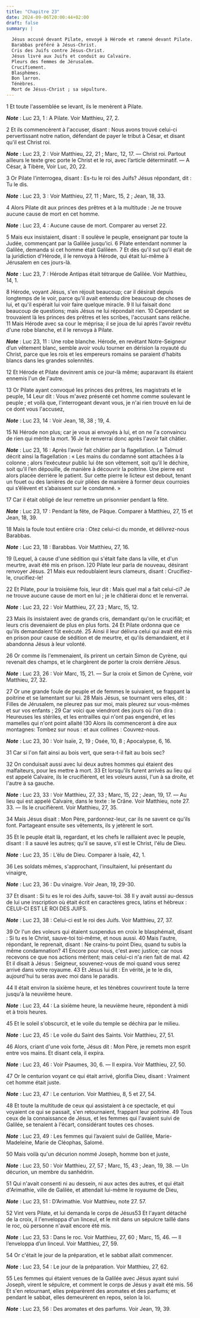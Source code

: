 ```yaml
---
title: "Chapitre 23"
date: 2024-09-06T20:00:44+02:00
draft: false
summary: |
  
  Jésus accusé devant Pilate, envoyé à Hérode et ramené devant Pilate.
  Barabbas préféré à Jésus-Christ.
  Cris des Juifs contre Jésus-Christ.
  Jésus livré aux Juifs et conduit au Calvaire.
  Pleurs des femmes de Jérusalem.
  Crucifiement.
  Blasphèmes.
  Bon larron.
  Ténèbres.
  Mort de Jésus-Christ ; sa sépulture.
---
```



1 Et toute l'assemblée se levant, ils le menèrent à Pilate.

***Note*** :  Luc 23, 1 : A Pilate. Voir Matthieu, 27, 2.

2 Et ils commencèrent à l'accuser, disant : Nous avons trouvé celui-ci pervertissant notre nation, défendant de payer le tribut à César, et disant qu'il est Christ roi.

***Note*** :  Luc 23, 2 : Voir Matthieu, 22, 21 ; Marc, 12, 17. ― Christ roi. Partout ailleurs le texte grec porte le Christ et le roi, avec l’article déterminatif. ― A César, à Tibère, Voir Luc, 20, 22.

3 Or Pilate l'interrogea, disant : Es-tu le roi des Juifs? Jésus répondant, dit : Tu le dis.

***Note*** :  Luc 23, 3 : Voir Matthieu, 27, 11 ; Marc, 15, 2 ; Jean, 18, 33.


4 Alors Pilate dit aux princes des prêtres et à la multitude : Je ne trouve aucune cause de mort en cet homme.

***Note*** :  Luc 23, 4 : Aucune cause de mort. Comparer au verset 22.

5 Mais eux insistaient, disant : Il soulève le peuple, enseignant par toute la Judée, commençant par la Galilée jusqu'ici. 6 Pilate entendant nommer la Galilée, demanda si cet homme était Galiléen. 7 Et dès qu'il sut qu'il était de la juridiction d'Hérode, il le renvoya à Hérode, qui était lui-même à Jérusalem en ces jours-là.

***Note*** :  Luc 23, 7 : Hérode Antipas était tétrarque de Galilée. Voir Matthieu, 14, 1.


8 Hérode, voyant Jésus, s'en réjouit beaucoup; car il désirait depuis longtemps de le voir, parce qu'il avait entendu dire beaucoup de choses de lui, et qu'il espérait lui voir faire quelque miracle. 9 Il lui faisait donc beaucoup de questions; mais Jésus ne lui répondait rien. 10 Cependant se trouvaient là les princes des prêtres et les scribes, l'accusant sans relâche. 11 Mais Hérode avec sa cour le méprisa; il se joua de lui après l'avoir revêtu d'une robe blanche, et il le renvoya à Pilate.

***Note*** :  Luc 23, 11 : Une robe blanche. Hérode, en revêtant Notre-Seigneur d’un vêtement blanc, semble avoir voulu tourner en dérision la royauté du Christ, parce que les rois et les empereurs romains se paraient d’habits blancs dans les grandes solennités.

12 Et Hérode et Pilate devinrent amis ce jour-là même; auparavant ils étaient ennemis l'un de l'autre.


13 Or Pilate ayant convoqué les princes des prêtres, les magistrats et le peuple, 14 Leur dit : Vous m'avez présenté cet homme comme soulevant le peuple ; et voilà que, l'interrogeant devant vous, je n'ai rien trouvé en lui de ce dont vous l'accusez,

***Note*** :  Luc 23, 14 : Voir Jean, 18, 38 ; 19, 4.

15 Ni Hérode non plus; car je vous ai envoyés à lui, et on ne l'a convaincu de rien qui mérite la mort. 16 Je le renverrai donc après l'avoir fait châtier.

***Note*** :  Luc 23, 16 : Après l’avoir fait châtier par la flagellation. Le Talmud décrit ainsi la flagellation : « Les mains du condamné sont attachées à la colonne ; alors l’exécuteur public lui ôte son vêtement, soit qu’il le déchire, soit qu’il l’en dépouille, de manière à découvrir la poitrine. Une pierre est alors placée derrière le patient. Sur cette pierre le licteur est debout, tenant un fouet ou des lanières de cuir pliées de manière à former deux courroies qui s’élèvent et s’abaissent sur le condamné. »


17 Car il était obligé de leur remettre un prisonnier pendant la fête.

***Note*** :  Luc 23, 17 : Pendant la fête, de Pâque. Comparer à Matthieu, 27, 15 et Jean, 18, 39.

18 Mais la foule tout entière cria : Otez celui-ci du monde, et délivrez-nous Barabbas.

***Note*** :  Luc 23, 18 : Barabbas. Voir Matthieu, 27, 16.

19 (Lequel, à cause d'une sédition qui s'était faite dans la ville, et d'un meurtre, avait été mis en prison. )20 Pilate leur parla de nouveau, désirant renvoyer Jésus. 21 Mais eux redoublaient leurs clameurs, disant : Crucifiez-le, crucifiez-le!

22 Et Pilate, pour la troisième fois, leur dit : Mais quel mal a fait celui-ci? Je ne trouve aucune cause de mort en lui ; je le châtierai donc et le renverrai.

***Note*** :  Luc 23, 22 : Voir Matthieu, 27, 23 ; Marc, 15, 12.

23 Mais ils insistaient avec de grands cris, demandant qu'on le crucifiât; et leurs cris devenaient de plus en plus forts. 24 Et Pilate ordonna que ce qu'ils demandaient fût exécuté. 25 Ainsi il leur délivra celui qui avait été mis en prison pour cause de sédition et de meurtre, et qu'ils demandaient, et il abandonna Jésus à leur volonté.


26 Or comme ils l'emmenaient, ils prirent un certain Simon de Cyrène, qui revenait des champs, et le chargèrent de porter la croix derrière Jésus.

***Note*** :  Luc 23, 26 : Voir Marc, 15, 21. ― Sur la croix et Simon de Cyrène, voir Matthieu, 27, 32.

27 Or une grande foule de peuple et de femmes le suivaient, se frappant la poitrine et se lamentant sur lui. 28 Mais Jésus, se tournant vers elles, dit : Filles de Jérusalem, ne pleurez pas sur moi, mais pleurez sur vous-mêmes et sur vos enfants ; 29 Car voici que viendront des jours où l'on dira : Heureuses les stériles, et les entrailles qui n'ont pas engendré, et les mamelles qui n'ont point allaité !30 Alors ils commenceront à dire aux montagnes: Tombez sur nous : et aux collines : Couvrez-nous.

***Note*** :  Luc 23, 30 : Voir Isaïe, 2, 19 ; Osée, 10, 8 ; Apocalypse, 6, 16.

31 Car si l'on fait ainsi au bois vert, que sera-t-il fait au bois sec?


32 On conduisait aussi avec lui deux autres hommes qui étaient des malfaiteurs, pour les mettre à mort. 33 Et lorsqu'ils furent arrivés au lieu qui est appelé Calvaire, ils le crucifièrent, et les voleurs aussi, l'un à sa droite, et l'autre à sa gauche.

***Note*** :  Luc 23, 33 : Voir Matthieu, 27, 33 ; Marc, 15, 22 ; Jean, 19, 17. ― Au lieu qui est appelé Calvaire, dans le texte : le Crâne. Voir Matthieu, note 27. 33. ― Ils le crucifièrent. Voir Matthieu, 27, 35.

34 Mais Jésus disait : Mon Père, pardonnez-leur, car ils ne savent ce qu'ils font. Partageant ensuite ses vêtements, ils y jetèrent le sort.


35 Et le peuple était là, regardant, et les chefs le raillaient avec le peuple, disant : Il a sauvé les autres; qu'il se sauve, s'il est le Christ, l'élu de Dieu.

***Note*** :  Luc 23, 35 : L’élu de Dieu. Comparer à Isaïe, 42, 1.

36 Les soldats mêmes, s'approchant, l'insultaient, lui présentant du vinaigre,

***Note*** :  Luc 23, 36 : Du vinaigre. Voir Jean, 19, 29-30.

37 Et disant : Si tu es le roi des Juifs, sauve-toi. 38 Il y avait aussi au-dessus de lui une inscription où était écrit en caractères grecs, latins et hébreux : CELUI-CI EST LE ROI DES JUIFS.

***Note*** :  Luc 23, 38 : Celui-ci est le roi des Juifs. Voir Matthieu, 27, 37.


39 Or l'un des voleurs qui étaient suspendus en croix le blasphémait, disant : Si tu es le Christ, sauve-toi toi-même, et nous aussi. 40 Mais l'autre, répondant, le reprenait, disant : Ne crains-tu point Dieu, quand tu subis la même condamnation? 41 Encore pour nous, c'est avec justice; car nous recevons ce que nos actions méritent; mais celui-ci n'a rien fait de mal. 42 Et il disait à Jésus : Seigneur, souvenez-vous de moi quand vous serez arrivé dans votre royaume. 43 Et Jésus lui dit : En vérité, je te le dis, aujourd'hui tu seras avec moi dans le paradis.


44 Il était environ la sixième heure, et les ténèbres couvrirent toute la terre jusqu'à la neuvième heure.

***Note*** :  Luc 23, 44 : La sixième heure, la neuvième heure, répondent à midi et à trois heures.

45 Et le soleil s'obscurcit, et le voile du temple se déchira par le milieu.

***Note*** :  Luc 23, 45 : Le voile du Saint des Saints. Voir Matthieu, 27, 51.

46 Alors, criant d'une voix forte, Jésus dit : Mon Père, je remets mon esprit entre vos mains. Et disant cela, il expira.

***Note*** :  Luc 23, 46 : Voir Psaumes, 30, 6. ― Il expira. Voir Matthieu, 27, 50.

47 Or le centurion voyant ce qui était arrivé, glorifia Dieu, disant : Vraiment cet homme était juste.

***Note*** :  Luc 23, 47 : Le centurion. Voir Matthieu, 8, 5 et 27, 54.

48 Et toute la multitude de ceux qui assistaient à ce spectacle, et qui voyaient ce qui se passait, s'en retournaient, frappant leur poitrine. 49 Tous ceux de la connaissance de Jésus, et les femmes qui l'avaient suivi de Galilée, se tenaient à l'écart, considérant toutes ces choses.

***Note*** :  Luc 23, 49 : Les femmes qui l’avaient suivi de Galilée, Marie-Madeleine, Marie de Cléophas, Salomé.


50 Mais voilà qu'un décurion nommé Joseph, homme bon et juste,

***Note*** :  Luc 23, 50 : Voir Matthieu, 27, 57 ; Marc, 15, 43 ; Jean, 19, 38. ― Un décurion, un membre du sanhédrin.

51 Qui n'avait consenti ni au dessein, ni aux actes des autres, et qui était d'Arimathie, ville de Galilée, et attendait lui-même le royaume de Dieu,

***Note*** :  Luc 23, 51 : D’Arimathie. Voir Matthieu, note 27. 57.

52 Vint vers Pilate, et lui demanda le corps de Jésus53 Et l'ayant détaché de la croix, il l'enveloppa d'un linceul, et le mit dans un sépulcre taillé dans le roc, où personne n'avait encore été mis.

***Note*** :  Luc 23, 53 : Dans le roc. Voir Matthieu, 27, 60 ; Marc, 15, 46. ― Il l’enveloppa d’un linceul. Voir Matthieu, 27, 59.

54 Or c'était le jour de la préparation, et le sabbat allait commencer.

***Note*** :  Luc 23, 54 : Le jour de la préparation. Voir Matthieu, 27, 62.


55 Les femmes qui étaient venues de la Galilée avec Jésus ayant suivi Joseph, virent le sépulcre, et comment le corps de Jésus y avait été mis. 56 Et s'en retournant, elles préparèrent des aromates et des parfums; et pendant le sabbat, elles demeurèrent en repos, selon la loi.

***Note*** :  Luc 23, 56 : Des aromates et des parfums. Voir Jean, 19, 39.

